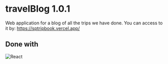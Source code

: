 # travelBlog 1.0.1

Web application for a blog of all the trips we have done.
You can access to it by: https://sptripbook.vercel.app/

## Done with

![React](https://img.shields.io/badge/React-20232A?style=for-the-badge&logo=react&logoColor=61DAFB)
